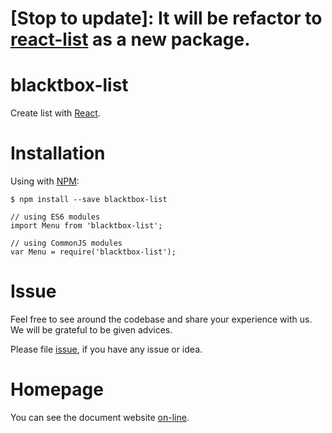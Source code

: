 # [Stop to update]: It will be refactor to [react-list](https://github.com/BlackToolBoxLaboratory/react-list) as a new package.

# blacktbox-list

Create list with [React](https://facebook.github.io/react).

# Installation

Using with [NPM](https://www.npmjs.com/):

    $ npm install --save blacktbox-list

    // using ES6 modules
    import Menu from 'blacktbox-list';

    // using CommonJS modules
    var Menu = require('blacktbox-list');

# Issue

Feel free to see around the codebase and share your experience with us. We will be grateful to be given advices. 

Please file [issue](https://github.com/BlackToolBoxLaboratory/blacktbox-list/issues), if you have any issue or idea.

# Homepage

You can see the document website [on-line](https://blacktoolboxlaboratory.github.io/#/blacktbox-list/basic).

